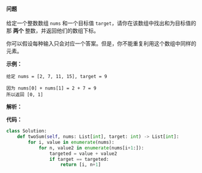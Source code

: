 #### 问题

给定一个整数数组 `nums` 和一个目标值 `target`，请你在该数组中找出和为目标值的那 **两个** 整数，并返回他们的数组下标。

你可以假设每种输入只会对应一个答案。但是，你不能重复利用这个数组中同样的元素。

**示例：**

```
给定 nums = [2, 7, 11, 15], target = 9

因为 nums[0] + nums[1] = 2 + 7 = 9
所以返回 [0, 1]
```



**解析：**





**代码：**

```python
class Solution:
    def twoSum(self, nums: List[int], target: int) -> List[int]:
        for i, value in enumerate(nums):
            for n, value2 in enumerate(nums[i+1:]):
                targeted = value + value2
                if target == targeted:
                    return [i, n+1]

```

